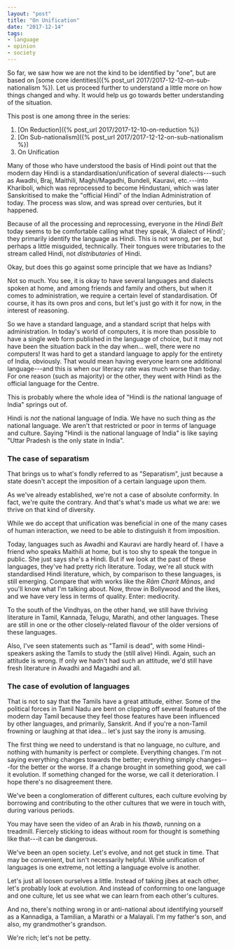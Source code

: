 ```yaml
---
layout: "post"
title: "On Unification"
date: "2017-12-14"
tags:
- language
- opinion
- society
---
```


So far, we saw how we are not the kind to be identified by "one", but are based on [some core identities]({% post_url 2017/2017-12-12-on-sub-nationalism %}). Let us proceed further to understand a little more on how things changed and why. It would help us go towards better understanding of the situation.

This post is one among three in the series:

1. [On Reduction]({% post_url 2017/2017-12-10-on-reduction %})
2. [On Sub-nationalism]({% post_url 2017/2017-12-12-on-sub-nationalism %})
3. On Unification

Many of those who have understood the basis of Hindi point out that the modern day Hindi is a standardisation/unification of several dialects---such as Awadhi, Braj, Maithili, Maghi/Magadhi, Bundeli, Kauravi, etc.---into Khariboli, which was reprocessed to become Hindustani, which was later Sanskritised to make the "official Hindi" of the Indian Administration of today. The process was slow, and was spread over centuries, but it happened.

Because of all the processing and reprocessing, everyone in the _Hindi Belt_ today seems to be comfortable calling what they speak, 'A dialect of Hindi'; they primarily identify the language as Hindi. This is not wrong, per se, but perhaps a little misguided, technically. Their tongues were tributaries to the stream called Hindi, not _distributaries_ of Hindi.

Okay, but does this go against some principle that we have as Indians?

Not so much. You see, it is okay to have several languages and dialects spoken at home, and among friends and family and others, but when it comes to administration, we require a certain level of standardisation. Of course, it has its own pros and cons, but let's just go with it for now, in the interest of reasoning.

So we have a standard language, and a standard script that helps with administration. In today's world of computers, it is more than possible to have a single web form published in the language of choice, but it may not have been the situation back in the day when... well, there were no computers! It was hard to get a standard language to apply for the entirety of India, obviously. That would mean having everyone learn one additional language---and this is when our literacy rate was much worse than today. For one reason (such as majority) or the other, they went with Hindi as the official language for the Centre.

This is probably where the whole idea of "Hindi is _the_ national language of India" springs out of.

Hindi is _not_ the national language of India. We have no such thing as _the_ national language. We aren't that restricted or poor in terms of language and culture. Saying "Hindi is the national language of India" is like saying "Uttar Pradesh is the only state in India".

### The case of separatism

That brings us to what's fondly referred to as "Separatism", just because a state doesn't accept the imposition of a certain language upon them.

As we've already established, we're not a case of absolute conformity. In fact, we're quite the contrary. And that's what's made us what we are: we thrive on that kind of diversity.

While we do accept that unification was beneficial in one of the many cases of human interaction, we need to be able to distinguish it from imposition.

Today, languages such as Awadhi and Kauravi are hardly heard of. I have a friend who speaks Maithili at home, but is too shy to speak the tongue in public. She just says she's a Hindi. But if we look at the past of these languages, they've had pretty rich literature. Today, we're all stuck with standardised Hindi literature, which, by comparison to these languages, is still emerging. Compare that with works like the _Rām Charit Mānas_, and you'll know what I'm talking about. Now, throw in Bollywood and the likes, and we have very less in terms of quality. Enter: mediocrity.

To the south of the Vindhyas, on the other hand, we still have thriving literature in Tamil, Kannada, Telugu, Marathi, and other languages. These are still in one or the other closely-related flavour of the older versions of these languages.

Also, I've seen statements such as "Tamil is dead", with some Hindi-speakers asking the Tamils to study the (still alive) Hindi. Again, such an attitude is wrong. If only we hadn't had such an attitude, we'd still have fresh literature in Awadhi and Magadhi and all.

### The case of evolution of languages

That is not to say that the Tamils have a great attitude, either. Some of the political forces in Tamil Nadu are bent on clipping off several features of the modern day Tamil because they feel those features have been influenced by other languages, and primarily, Sanskrit. And if you're a non-Tamil frowning or laughing at that idea... let's just say the irony is amusing.

The first thing we need to understand is that no language, no culture, and nothing with humanity is perfect or complete. Everything changes. I'm not saying everything changes towards the better; everything simply changes---for the better or the worse. If a change brought in something good, we call it evolution. If something changed for the worse, we call it deterioration. I hope there's no disagreement there.

We've been a conglomeration of different cultures, each culture evolving by borrowing and contributing to the other cultures that we were in touch with, during various periods.

You may have seen the video of an Arab in his _thawb_, running on a treadmill. Fiercely sticking to ideas without room for thought is something like that---it can be dangerous.

We've been an open society. Let's evolve, and not get stuck in time. That may be convenient, but isn't necessarily helpful. While unification of languages is one extreme, not letting a language evolve is another.

Let's just all loosen ourselves a little. Instead of taking jibes at each other, let's probably look at evolution. And instead of conforming to one language and one culture, let us see what we can learn from each other's cultures.

And no, there's nothing wrong in or anti-national about identifying yourself as a Kannadiga, a Tamilian, a Marathi or a Malayali. I'm my father's son, and also, my grandmother's grandson.

We're rich; let's not be petty.
